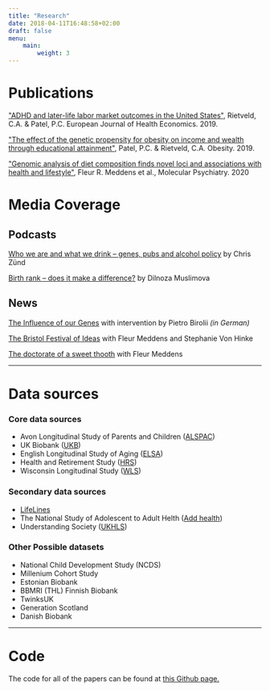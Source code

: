 ```yaml
---
title: "Research"
date: 2018-04-11T16:48:58+02:00
draft: false
menu:
    main:
        weight: 3
---
```

# Publications
["ADHD and later-life labor market outcomes in the United States"](https://link.springer.com/article/10.1007/s10198-019-01055-0), Rietveld, C.A. & Patel, P.C. European Journal of Health Economics. 2019.

["The effect of the genetic propensity for obesity on income and wealth through educational attainment"](https://onlinelibrary.wiley.com/doi/full/10.1002/oby.22528), Patel, P.C. & Rietveld, C.A. Obesity. 2019.

["Genomic analysis of diet composition finds novel loci and associations with health and lifestyle"](https://www.nature.com/articles/s41380-020-0697-5), Fleur R. Meddens et al., Molecular Psychiatry. 2020

# Media Coverage
## Podcasts
[Who we are and what we drink – genes, pubs and alcohol policy](http://dynamicsofinequality.org/who-we-are-and-what-we-drink-genes-pubs-and-alcohol-policy/) by Chris Zünd

[Birth rank – does it make a difference?](http://dynamicsofinequality.org/birth-rank-does-it-make-a-difference/) by Dilnoza Muslimova

## News
[The Influence of our Genes](https://www.econ.uzh.ch/dam/jcr:f9fa2b65-9635-4b7d-b1bc-17cce7429d49/191007_NZZFolio_Artikel.pdf) with intervention by Pietro Birolii *(in German)*

[The Bristol Festival of Ideas](https://www.ideasfestival.co.uk/events/genoeconomics/) with Fleur Meddens and Stephanie Von Hinke

[The doctorate of a sweet thooth](https://www.surf.nl/en/surf-stories/the-doctorate-of-a-sweet-tooth) with Fleur Meddens

***

# Data sources

### Core data sources
* Avon Longitudinal Study of Parents and Children ([ALSPAC](http://www.bristol.ac.uk/alspac/))
* UK Biobank ([UKB](https://www.ukbiobank.ac.uk/))
* English Longitudinal Study of Aging ([ELSA](https://www.elsa-project.ac.uk/))
* Health and Retirement Study ([HRS](https://hrs.isr.umich.edu/about))
* Wisconsin Longitudinal Study ([WLS](https://www.ssc.wisc.edu/wlsresearch/))


### Secondary data sources
* [LifeLines](https://www.lifelines.nl/researcher)
* The National Study of Adolescent to Adult Helth ([Add health](https://www.cpc.unc.edu/projects/addhealth))
* Understanding Society ([UKHLS](https://www.understandingsociety.ac.uk/))

### Other Possible datasets
* National Child Development Study (NCDS)
* Millenium Cohort Study
* Estonian Biobank
* BBMRI (THL) Finnish Biobank
* TwinksUK
* Generation Scotland
* Danish Biobank

***

# Code

The code for all of the papers can be found at [this Github page.](http://github.com/geighei)
